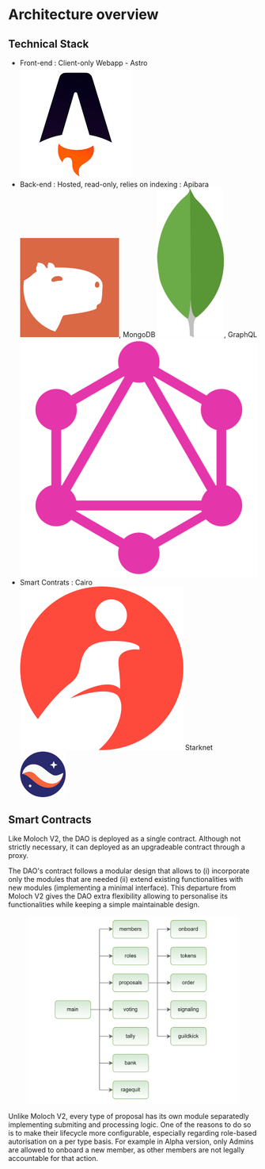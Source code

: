 # Architecture overview

## Technical Stack

* Front-end : Client-only Webapp - Astro<img src="../.gitbook/assets/astro.png" alt="" data-size="line">
* Back-end : Hosted, read-only, relies on indexing : Apibara <img src="../.gitbook/assets/apibara (1).png" alt="" data-size="line">, MongoDB <img src="../.gitbook/assets/mongo.png" alt="" data-size="line">, GraphQL<img src="../.gitbook/assets/GraphQL.png" alt="" data-size="line">
* Smart Contrats : Cairo <img src="../.gitbook/assets/cairo.svg" alt="" data-size="line"> Starknet <img src="../.gitbook/assets/image (2).png" alt="" data-size="line">

## Smart Contracts&#x20;

Like Moloch V2, the DAO is deployed as a single contract. Although not strictly necessary, it can deployed as an upgradeable contract through a proxy.

The DAO's contract follows a modular design that allows to (i) incorporate only the modules that are needed (ii) extend existing functionalities with new modules (implementing a minimal interface). This departure from Moloch V2 gives the DAO extra flexibility allowing to personalise its functionalities while keeping a simple maintainable design.

<figure><img src="../.gitbook/assets/image.png" alt=""><figcaption></figcaption></figure>

Unlike Moloch V2, every type of proposal has its own module separatedly implementing submiting and processing logic. One of the reasons to do so is to make their lifecycle more configurable, especially regarding role-based autorisation on a per type basis. For example in Alpha version, only Admins are allowed to onboard a new member, as other members are not legally accountable for that action.
